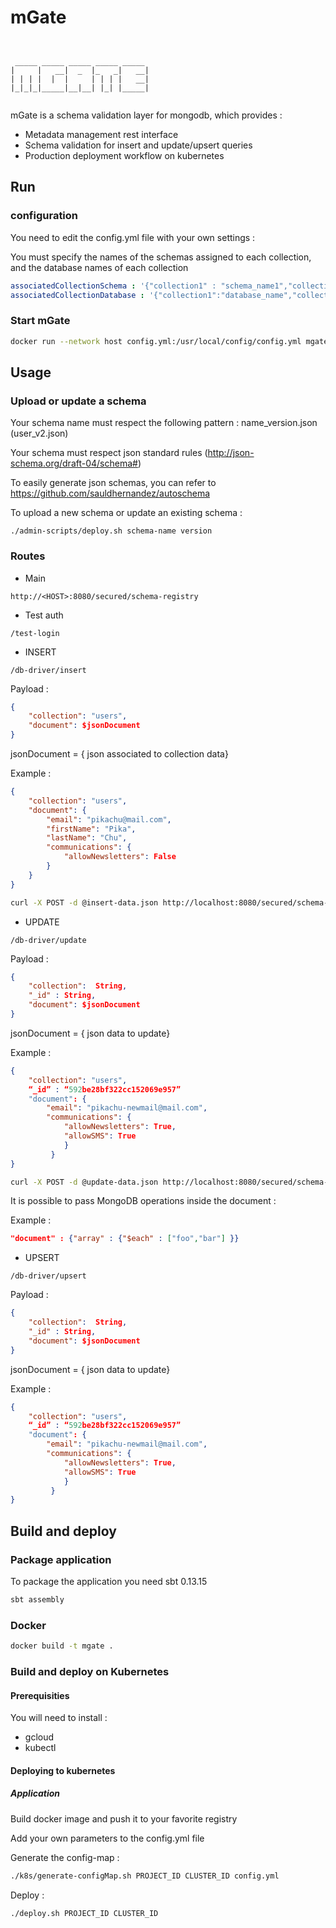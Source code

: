 # mGate 

```

                               
 _____ _____ _____ _____ _____ 
|     |   __|  _  |_   _|   __|
| | | |  |  |     | | | |   __|
|_|_|_|_____|__|__| |_| |_____|
                               

```
                               
mGate is a schema validation layer for mongodb, which provides : 
- Metadata management rest interface 
- Schema validation for insert and update/upsert queries 
- Production deployment workflow on kubernetes

## Run 

### configuration 
You need to edit the config.yml file with your own settings : 

You must specify the names of the schemas assigned to each collection, and the database names of each collection
```yaml 
associatedCollectionSchema : '{"collection1" : "schema_name1","collection2":"schema_name2"}'
associatedCollectionDatabase : '{"collection1":"database_name","collection2":"database_name"}'
```

### Start mGate 
```bash 
docker run --network host config.yml:/usr/local/config/config.yml mgate 
```

## Usage 
### Upload or update a schema
Your schema name must respect the following pattern : name_version.json (user_v2.json)

Your schema must respect json standard rules (http://json-schema.org/draft-04/schema#)

To easily generate json schemas, you can refer to https://github.com/sauldhernandez/autoschema 

To upload a new schema or update an existing schema : 

`./admin-scripts/deploy.sh schema-name version`

### Routes 
- Main

```
http://<HOST>:8080/secured/schema-registry
```

- Test auth

```
/test-login
```

- INSERT 

```
/db-driver/insert
```

Payload : 
```json 
{
    "collection": "users",
    "document": $jsonDocument
}
```
jsonDocument = { json associated to collection data}

Example : 
```json  
{
    "collection": "users",
    "document": {
        "email": "pikachu@mail.com",
        "firstName": "Pika",
        "lastName": "Chu",
        "communications": {
            "allowNewsletters": False
        }
    }
}
```
```bash 
curl -X POST -d @insert-data.json http://localhost:8080/secured/schema-registry/db-driver/insert --header "Content-Type:application/json" --header "Authorization: Bearer token"
```


- UPDATE 

```
/db-driver/update
```

Payload : 

```json 
{
    "collection":  String,  	    
    "_id" : String,    
    "document": $jsonDocument
}
```

jsonDocument = { json data to update}

Example : 

```json 
{
    "collection": "users",
    “_id” : “592be28bf322cc152069e957”
    "document": {
        "email": "pikachu-newmail@mail.com",
        "communications": {
            "allowNewsletters": True, 
            "allowSMS": True
            }
         }
}
```

```bash 
curl -X POST -d @update-data.json http://localhost:8080/secured/schema-registry/db-driver/update --header "Content-Type:application/json" --header "Authorization: Bearer token"
```
It is possible to pass MongoDB operations inside the document : 

Example : 
```json 
"document" : {"array" : {"$each" : ["foo","bar"] }}
```

- UPSERT 

```
/db-driver/upsert
```
Payload :

```json 
{
    "collection":  String,
    "_id" : String,
    "document": $jsonDocument
}
```

jsonDocument = { json data to update}

Example :

```json 
{
    "collection": "users",
    “_id” : “592be28bf322cc152069e957”
    "document": {
        "email": "pikachu-newmail@mail.com",
        "communications": {
            "allowNewsletters": True,
            "allowSMS": True
            }
         }
}
```


## Build and deploy 
### Package application 
To package the application you need sbt 0.13.15

```bash 
sbt assembly
```


### Docker

```bash 
docker build -t mgate . 
``` 

### Build and deploy on Kubernetes 
#### Prerequisities 
You will need to install : 
- gcloud 
- kubectl 


#### Deploying to kubernetes 
##### Application
Build docker image and push it to your favorite registry

Add your own parameters to  the config.yml file

Generate the config-map :

```bash 
./k8s/generate-configMap.sh PROJECT_ID CLUSTER_ID config.yml
```

Deploy :

```bash 
./deploy.sh PROJECT_ID CLUSTER_ID
``` 


 
